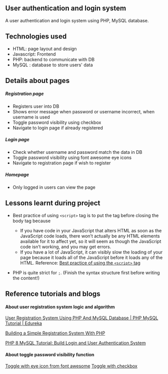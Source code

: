 ## User authentication and login system
A user authentication and login system using PHP, MySQL database. 

## Technologies used
- HTML: page layout and design
- Javascript: Frontend
- PHP: backend to communicate with DB
- MySQL : database to store users' data

## Details about pages
##### Registration page
- Registers user into DB
- Shows error message when password or username incorrect, when username is used
- Toggle password visibility using checkbox
- Navigate to login page if already registered

##### Login page
- Check whether username and password match the data in DB
- Toggle password visibility using font awesome eye icons
- Navigate to registration page if wish to register

##### Homepage
- Only logged in users can view the page

## Lessons learnt during project
- Best practice of using `<script>` tag is to put the tag before closing the body tag because
    - If you have code in your JavaScript that alters HTML as soon as the JavaScript code loads, there won’t actually be any HTML elements available for it to affect yet, so it will seem as though the JavaScript code isn’t working, and you may get errors.
    - If you have a lot of JavaScript, it can visibly slow the loading of your page because it loads all of the JavaScript before it loads any of the HTML.
Reference: [Best practice of using the `<script>` tag](https://levelup.gitconnected.com/all-about-script-87fea475b976)

- PHP is quite strict for `;`. (Finish the syntax structure first before writing the content!)

## Reference tutorials and blogs
#### About user registration system logic and algorithm
[User Registration System Using PHP And MySQL Database | PHP MySQL Tutorial | Edureka](https://www.youtube.com/watch?v=qjwc8ScTHnY&list=PL9MM1vRTitObJa_5ZRfNtb8nT3Z11qL5i&index=4&ab_channel=edureka%21edureka%21)

[Building a Simple Registration System With PHP](https://medium.com/swlh/building-a-simple-registration-system-with-php-89d6218a063c)

[PHP 8 MySQL Tutorial: Build Login and User Authentication System](https://www.positronx.io/build-php-mysql-login-and-user-authentication-system/)

#### About toggle password visibility function
[Toggle with eye icon from font awesome](https://www.youtube.com/watch?v=iA9ZxELnikM&ab_channel=LearnDesign)
[Toggle with checkbox](https://www.w3schools.com/howto/howto_js_toggle_password.asp)